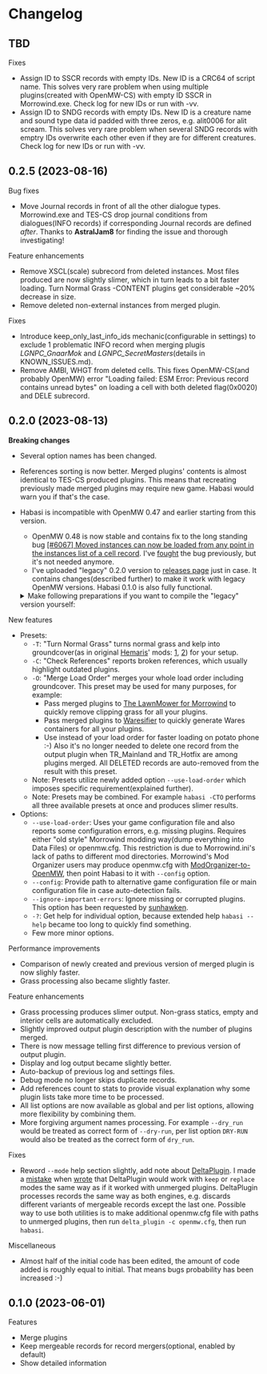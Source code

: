 <!-- markdownlint-disable MD013 -->
<!-- markdownlint-disable MD033 -->
<!-- markdownlint-disable MD036 -->
# Changelog

## TBD

Fixes

* Assign ID to SSCR records with empty IDs. New ID is a CRC64 of script name. This solves very rare problem when using multiple plugins(created with OpenMW-CS) with empty ID SSCR in Morrowind.exe. Check log for new IDs or run with -vv.
* Assign ID to SNDG records with empty IDs. New ID is a creature name and sound type data id padded with three zeros, e.g. alit0006 for alit scream. This solves very rare problem when several SNDG records with emptry IDs overwrite each other even if they are for different creatures. Check log for new IDs or run with -vv.

## 0.2.5 (2023-08-16)

Bug fixes

* Move Journal records in front of all the other dialogue types. Morrowind.exe and TES-CS drop journal conditions from dialogues(INFO records) if corresponding Journal records are defined *after*. Thanks to **AstralJam8** for finding the issue and thorough investigating!

Feature enhancements

* Remove XSCL(scale) subrecord from deleted instances. Most files produced are now slightly slimer, which in turn leads to a bit faster loading. Turn Normal Grass -CONTENT plugins get considerable ~20% decrease in size.
* Remove deleted non-external instances from merged plugin.

Fixes

* Introduce keep_only_last_info_ids mechanic(configurable in settings) to exclude 1 problematic INFO record when merging plugis *LGNPC_GnaarMok* and *LGNPC_SecretMasters*(details in KNOWN_ISSUES.md).
* Remove AMBI, WHGT from deleted cells. This fixes OpenMW-CS(and probably OpenMW) error "Loading failed: ESM Error: Previous record contains unread bytes" on loading a cell with both deleted flag(0x0020) and DELE subrecord.

## 0.2.0 (2023-08-13)

**Breaking changes**

* Several option names has been changed.
* References sorting is now better. Merged plugins' contents is almost identical to TES-CS produced plugins. This means that recreating previously made merged plugins may require new game. Habasi would warn you if that's the case.
* Habasi is incompatible with OpenMW 0.47 and earlier starting from this version.
  * OpenMW 0.48 is now stable and contains fix to the long standing bug [[#6067] Moved instances can now be loaded from any point in the instances list of a cell record](https://gitlab.com/OpenMW/openmw/-/issues/6067). I've [fought](https://github.com/Greatness7/tes3/pull/2) the bug previously, but it's not needed anymore.
  * I've uploaded "legacy" 0.2.0 version to [releases page](https://www.nexusmods.com/morrowind/mods/53002) just in case. It contains changes(described further) to make it work with legacy OpenMW versions. Habasi 0.1.0 is also fully functional.
  <details>
  
  <summary>Make following preparations if you want to compile the "legacy" version yourself:</summary>
  
  * Download(1) or fork(2) [tes3](https://github.com/Greatness7/tes3) library.
  * Insert following line into tes3's "libs/esp/src/types/cell.rs" line 241(as of commit 6b6a0ffc):  
    `reference.moved_cell.is_none(), // openmw 0.47 bug that requires MVRF records to be on top`  
    The result should look like that:  
  
    ```rust
            references.sort_by_key(|((mast_index, refr_index), reference)| {
            (
                reference.moved_cell.is_none(), // openmw 0.47 bug that requires MVRF records to be on top
                !reference.persistent(),
    ```
  
  * Point Cargo.toml to the edited tes3 library(change [dependencies.tes3] block):
    * (1)
  
      ```toml
      [dependencies.tes3]
      path = "../tes3" # change to downloaded library path
      default-features = false
      features = ["esp"]
      ```

    * (2)
  
      ```toml
      [dependencies.tes3]
      git = "https://github.com/Greatness7/tes3" # change to your fork's url
      branch = "dev" # change to your branch
      # rev = "6b6a0ffc" # or comment previous, uncomment this one and change to your commit
      default-features = false
      features = ["esp"]
      ```

  * Insert following line into Habasi's "src/util.rs" line 199(as of version 0.2.0):  
    `r.moved_cell.is_none(), // openmw 0.47 bug that requires MVRF records to be on top`  
    The result should look like that:  
  
    ```rust
            references.sort_by_key(|r| {
            (
                r.moved_cell.is_none(), // openmw 0.47 bug that requires MVRF records to be on top
                !r.persistent(),
    ```
  
  </details>

New features

* Presets:
  * `-T`: "Turn Normal Grass" turns normal grass and kelp into groundcover(as in original [Hemaris](https://www.nexusmods.com/morrowind/users/102938538)' mods: [1](https://www.nexusmods.com/morrowind/mods/52010), [2](https://www.nexusmods.com/morrowind/mods/52058)) for your setup.
  * `-C`: "Check References" reports broken references, which usually highlight outdated plugins.
  * `-O`: "Merge Load Order" merges your whole load order including groundcover. This preset may be used for many purposes, for example:
    * Pass merged plugins to [The LawnMower for Morrowind](https://www.nexusmods.com/morrowind/mods/53034) to quickly remove clipping grass for all your plugins.
    * Pass merged plugins to [Waresifier](https://www.nexusmods.com/morrowind/mods/51390) to quickly generate Wares containers for all your plugins.
    * Use instead of your load order for faster loading on potato phone :-) Also it's no longer needed to delete one record from the output plugin when TR_Mainland and TR_Hotfix are among plugins merged. All DELETED records are auto-removed from the result with this preset.
  * Note: Presets utilize newly added option `--use-load-order` which imposes specific requirement(explained further).
  * Note: Presets may be combined. For example `habasi -CTO` performs all three available presets at once and produces slimer results.
* Options:
  * `--use-load-order`: Uses your game configuration file and also reports some configuration errors, e.g. missing plugins. Requires either "old style" Morrowind modding way(dump everything into Data Files) or openmw.cfg. This restriction is due to Morrowind.ini's lack of paths to different mod directories. Morrowind's Mod Organizer users may produce openmw.cfg with [ModOrganizer-to-OpenMW](https://www.nexusmods.com/morrowind/mods/45642), then point Habasi to it with `--config` option.
  * `--config`: Provide path to alternative game configuration file or main configuration file in case auto-detection fails.
  * `--ignore-important-errors`: Ignore missing or corrupted plugins. This option has been requested by [sunhawken](https://forum.nexusmods.com/index.php?showtopic=12928251/#entry125013045).
  * `-?`: Get help for individual option, because extended help `habasi --help` became too long to quickly find something.
  * Few more minor options.

Performance improvements

* Comparison of newly created and previous version of merged plugin is now slighly faster.
* Grass processing also became slightly faster.

Feature enhancements

* Grass processing produces slimer output. Non-grass statics, empty and interior cells are automatically excluded.
* Slightly improved output plugin description with the number of plugins merged.
* There is now message telling first difference to previous version of output plugin.
* Display and log output became slightly better.
* Auto-backup of previous log and settings files.
* Debug mode no longer skips duplicate records.
* Add references count to stats to provide visual explanation why some plugin lists take more time to be processed.
* All list options are now available as global and per list options, allowing more flexibility by combining them.
* More forgiving argument names processing. For example `--dry_run` would be treated as correct form of `--dry-run`, per list option `DRY-RUN` would also be treated as the correct form of `dry_run`.

Fixes

* Reword `--mode` help section slightly, add note about [DeltaPlugin](https://gitlab.com/bmwinger/delta-plugin). I made a [mistake](https://github.com/alvazir/habasi/issues/1) when [wrote](https://www.reddit.com/r/tes3mods/comments/13xnji3/habasi_tes3_plugin_merging_tool/) that DeltaPlugin would work with `keep` or `replace` modes the same way as if it worked with unmerged plugins. DeltaPlugin processes records the same way as both engines, e.g. discards different variants of mergeable records except the last one. Possible way to use both utilities is to make additional openmw.cfg file with paths to unmerged plugins, then run `delta_plugin -c openmw.cfg`, then run `habasi`.

Miscellaneous

* Almost half of the initial code has been edited, the amount of code added is roughly equal to initial. That means bugs probability has been increased :-)

## 0.1.0 (2023-06-01)

Features

* Merge plugins
* Keep mergeable records for record mergers(optional, enabled by default)
* Show detailed information
